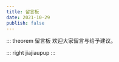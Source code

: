 ```yaml
---
title: 留言板
date: 2021-10-29
publish: false
---
```


::: theorem 留言板
欢迎大家留言与给予建议。

::: right
jiajiaupup
:::